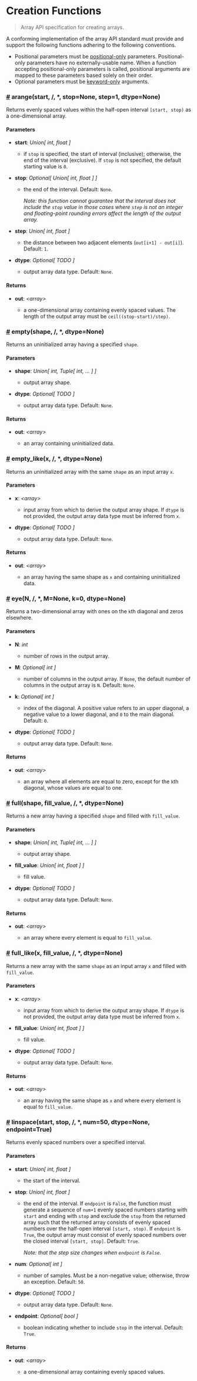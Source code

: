 # Creation Functions

> Array API specification for creating arrays.

A conforming implementation of the array API standard must provide and support the following functions adhering to the following conventions.

-   Positional parameters must be [positional-only](https://www.python.org/dev/peps/pep-0570/) parameters. Positional-only parameters have no externally-usable name. When a function accepting positional-only parameters is called, positional arguments are mapped to these parameters based solely on their order.
-   Optional parameters must be [keyword-only](https://www.python.org/dev/peps/pep-3102/) arguments.

<!-- NOTE: please keep the functions in alphabetical order -->

### <a name="arange" href="#arange">#</a> arange(start, /, *, stop=None, step=1, dtype=None)

Returns evenly spaced values within the half-open interval `[start, stop)` as a one-dimensional array.

#### Parameters

-   **start**: _Union\[ int, float ]_

    -   if `stop` is specified, the start of interval (inclusive); otherwise, the end of the interval (exclusive). If `stop` is not specified, the default starting value is `0`.

-   **stop**: _Optional\[ Union\[ int, float ] ]_

    -   the end of the interval. Default: `None`.

        _Note: this function cannot guarantee that the interval does not include the `stop` value in those cases where `step` is not an integer and floating-point rounding errors affect the length of the output array._

-   **step**: _Union\[ int, float ]_

    -   the distance between two adjacent elements (`out[i+1] - out[i]`). Default: `1`.

-   **dtype**: _Optional\[ TODO ]_ 

    -   output array data type. Default: `None`.

#### Returns

-   **out**: _&lt;array&gt;_

    -   a one-dimensional array containing evenly spaced values. The length of the output array must be `ceil((stop-start)/step)`.

### <a name="empty" href="#empty">#</a> empty(shape, /, *, dtype=None)

Returns an uninitialized array having a  specified `shape`.

#### Parameters

-   **shape**: _Union\[ int, Tuple\[ int, ... ] ]_

    -   output array shape.

-   **dtype**: _Optional\[ TODO ]_ 

    -   output array data type. Default: `None`.

#### Returns

-   **out**: _&lt;array&gt;_

    -   an array containing uninitialized data.

### <a name="empty_like" href="#empty_like">#</a> empty_like(x, /, *, dtype=None)

Returns an uninitialized array with the same `shape` as an input array `x`.

#### Parameters

-   **x**: _&lt;array&gt;_

    -   input array from which to derive the output array shape. If `dtype` is not provided, the output array data type must be inferred from `x`.

-   **dtype**: _Optional\[ TODO ]_ 

    -   output array data type. Default: `None`.

#### Returns

-   **out**: _&lt;array&gt;_

    -   an array having the same shape as `x` and containing uninitialized data.

### <a name="eye" href="#eye">#</a> eye(N, /, *, M=None, k=0, dtype=None)

Returns a two-dimensional array with ones on the `k`th diagonal and zeros elsewhere.

#### Parameters

-   **N**: _int_

    -   number of rows in the output array.

-   **M**: _Optional\[ int ]_

    -   number of columns in the output array. If `None`, the default number of columns in the output array is `N`. Default: `None`.

-   **k**: _Optional\[ int ]_

    -   index of the diagonal. A positive value refers to an upper diagonal, a negative value to a lower diagonal, and `0` to the main diagonal. Default: `0`.

-   **dtype**: _Optional\[ TODO ]_ 

    -   output array data type. Default: `None`.

#### Returns

-   **out**: _&lt;array&gt;_

    -   an array where all elements are equal to zero, except for the `k`th diagonal, whose values are equal to one.

### <a name="full" href="#full">#</a> full(shape, fill_value, /, *, dtype=None)

Returns a new array having a specified `shape` and filled with `fill_value`.

#### Parameters

-   **shape**: _Union\[ int, Tuple\[ int, ... ] ]_

    -   output array shape.

-   **fill_value**: _Union\[ int, float ] ]_

    -   fill value.

-   **dtype**: _Optional\[ TODO ]_ 

    -   output array data type. Default: `None`.

#### Returns

-   **out**: _&lt;array&gt;_

    -   an array where every element is equal to `fill_value`.

### <a name="full_like" href="#full_like">#</a> full_like(x, fill_value, /, *, dtype=None)

Returns a new array with the same `shape` as an input array `x` and filled with `fill_value`.

#### Parameters

-   **x**: _&lt;array&gt;_

    -   input array from which to derive the output array shape. If `dtype` is not provided, the output array data type must be inferred from `x`.

-   **fill_value**: _Union\[ int, float ] ]_

    -   fill value.

-   **dtype**: _Optional\[ TODO ]_ 

    -   output array data type. Default: `None`.

#### Returns

-   **out**: _&lt;array&gt;_

    -   an array having the same shape as `x` and where every element is equal to `fill_value`.

### <a name="linspace" href="#linspace">#</a> linspace(start, stop, /, *, num=50, dtype=None, endpoint=True)

Returns evenly spaced numbers over a specified interval.

#### Parameters

-   **start**: _Union\[ int, float ]_

    -   the start of the interval.

-   **stop**: _Union\[ int, float ]_

    -   the end of the interval. If `endpoint` is `False`, the function must generate a sequence of `num+1` evenly spaced numbers starting with `start` and ending with `stop` and exclude the `stop` from the returned array such that the returned array consists of evenly spaced numbers over the half-open interval `[start, stop)`. If `endpoint` is `True`, the output array must consist of evenly spaced numbers over the closed interval `[start, stop]`. Default: `True`.
       
        _Note: that the step size changes when `endpoint` is `False`._

-   **num**: _Optional\[ int ]_

    -   number of samples. Must be a non-negative value; otherwise, throw an exception. Default: `50`.

-   **dtype**: _Optional\[ TODO ]_ 

    -   output array data type. Default: `None`.

-   **endpoint**: _Optional\[ bool ]_

    -   boolean indicating whether to include `stop` in the interval. Default: `True`.

#### Returns

-   **out**: _&lt;array&gt;_

    -   a one-dimensional array containing evenly spaced values.
